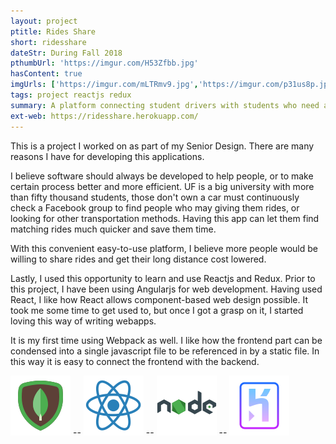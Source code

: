 ```yaml
---
layout: project
ptitle: Rides Share
short: ridesshare
dateStr: During Fall 2018
pthumbUrl: 'https://imgur.com/H53Zfbb.jpg'
hasContent: true
imgUrls: ['https://imgur.com/mLTRmv9.jpg','https://imgur.com/p31us8p.jpg', 'https://imgur.com/ddbdT1K.jpg','https://imgur.com/jLv6RiV.jpg','https://imgur.com/FOPxfYV.jpg','https://imgur.com/Dz3zwck.jpg','https://imgur.com/AY3GV1O.jpg','https://imgur.com/3tRH0Sj.jpg']
tags: project reactjs redux
summary: A platform connecting student drivers with students who need a long-distance ride during holidays
ext-web: https://ridesshare.herokuapp.com/
---
```

This is a project I worked on as part of my Senior Design. There are many reasons I have for developing this applications.

I believe software should always be developed to help people, or to make certain process better and more efficient. UF is a big university with more than fifty thousand students, those don't own a car must continuously check a Facebook group to find people who may giving them rides, or looking for other transportation methods. Having this app can let them find matching rides much quicker and save them time.

With this convenient easy-to-use platform, I believe more people would be willing to share rides and get their long distance cost lowered.

Lastly, I used this opportunity to learn and use Reactjs and Redux. Prior to this project, I have been using Angularjs for web development. Having used React, I like how React allows component-based web design possible. It took me some time to get used to, but once I got a grasp on it, I started loving this way of writing webapps.

It is my first time using Webpack as well. I like how the frontend part can be condensed into a single javascript file to be referenced in by a static file. In this way it is easy to connect the frontend with the backend.

![MongoDB Logo](/assets/logos/mongodb.png) -- ![Reactjs Logo](/assets/logos/reactjs.png) -- ![Nodejs Logo](/assets/logos/nodejs.png) -- ![Heroku Logo](/assets/logos/heroku.png)
